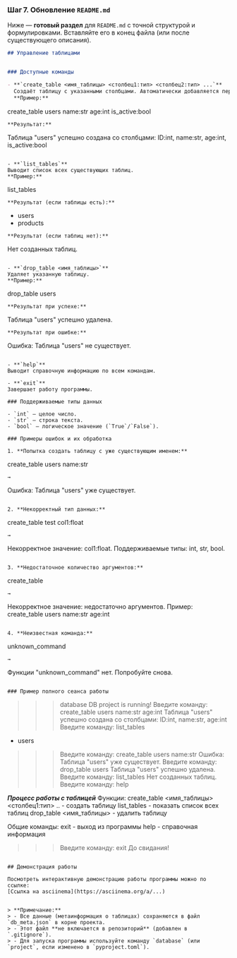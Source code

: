 ### Шаг 7. Обновление `README.md`

Ниже — **готовый раздел** для `README.md` с точной структурой и формулировками. Вставляйте его в конец файла (или после существующего описания).

```markdown
## Управление таблицами


### Доступные команды

- **`create_table <имя_таблицы> <столбец1:тип> <столбец2:тип> ...`**  
  Создаёт таблицу с указанными столбцами. Автоматически добавляется первичный ключ `ID:int` в начало списка столбцов.  
  **Пример:**  
  ```
  create_table users name:str age:int is_active:bool
  ```  
  **Результат:**  
  ```
  Таблица "users" успешно создана со столбцами: ID:int, name:str, age:int, is_active:bool
  ```

- **`list_tables`**  
  Выводит список всех существующих таблиц.  
  **Пример:**  
  ```
  list_tables
  ```  
  **Результат (если таблицы есть):**  
  ```
  - users
  - products
  ```  
  **Результат (если таблиц нет):**  
  ```
  Нет созданных таблиц.
  ```

- **`drop_table <имя_таблицы>`**  
  Удаляет указанную таблицу.  
  **Пример:**  
  ```
  drop_table users
  ```  
  **Результат при успехе:**  
  ```
  Таблица "users" успешно удалена.
  ```  
  **Результат при ошибке:**  
  ```
  Ошибка: Таблица "users" не существует.
  ```

- **`help`**  
  Выводит справочную информацию по всем командам.

- **`exit`**  
  Завершает работу программы.

### Поддерживаемые типы данных

- `int` — целое число.  
- `str` — строка текста.  
- `bool` — логическое значение (`True`/`False`).

### Примеры ошибок и их обработка

1. **Попытка создать таблицу с уже существующим именем:**  
   ```
   create_table users name:str
   ```  
   →  
   ```
   Ошибка: Таблица "users" уже существует.
   ```

2. **Некорректный тип данных:**  
   ```
   create_table test col1:float
   ```  
   →  
   ```
   Некорректное значение: col1:float. Поддерживаемые типы: int, str, bool.
   ```

3. **Недостаточное количество аргументов:**  
   ```
   create_table
   ```  
   →  
   ```
   Некорректное значение: недостаточно аргументов. Пример: create_table users name:str age:int
   ```

4. **Неизвестная команда:**  
   ```
   unknown_command
   ```  
   →  
   ```
   Функции "unknown_command" нет. Попробуйте снова.
   ```

### Пример полного сеанса работы

```
>>> database
DB project is running!
>>> Введите команду: create_table users name:str age:int
Таблица "users" успешно создана со столбцами: ID:int, name:str, age:int
>>> Введите команду: list_tables
- users
>>> Введите команду: create_table users name:str
Ошибка: Таблица "users" уже существует.
>>> Введите команду: drop_table users
Таблица "users" успешно удалена.
>>> Введите команду: list_tables
Нет созданных таблиц.
>>> Введите команду: help

***Процесс работы с таблицей***
Функции:
<command> create_table <имя_таблицы> <столбец1:тип> .. - создать таблицу
<command> list_tables - показать список всех таблиц
<command> drop_table <имя_таблицы> - удалить таблицу

Общие команды:
<command> exit - выход из программы
<command> help - справочная информация

>>> Введите команду: exit
До свидания!
```

## Демонстрация работы

Посмотреть интерактивную демонстрацию работы программы можно по ссылке:  
[Ссылка на asciinema](https://asciinema.org/a/...)


> **Примечание:**  
> - Все данные (метаинформация о таблицах) сохраняются в файл `db_meta.json` в корне проекта.  
> - Этот файл **не включается в репозиторий** (добавлен в `.gitignore`).  
> - Для запуска программы используйте команду `database` (или `project`, если изменено в `pyproject.toml`).
```
